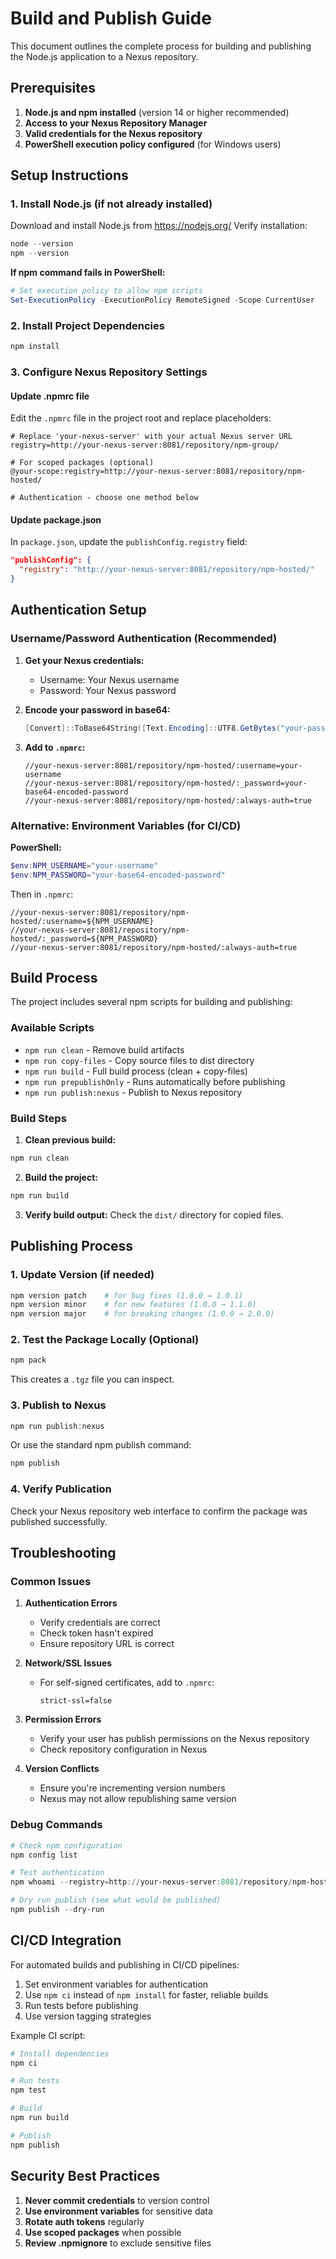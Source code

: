 # Build and Publish Guide

This document outlines the complete process for building and publishing the Node.js application to a Nexus repository.

## Prerequisites

1. **Node.js and npm installed** (version 14 or higher recommended)
2. **Access to your Nexus Repository Manager**
3. **Valid credentials for the Nexus repository**
4. **PowerShell execution policy configured** (for Windows users)

## Setup Instructions

### 1. Install Node.js (if not already installed)
Download and install Node.js from https://nodejs.org/
Verify installation:
```powershell
node --version
npm --version
```

**If npm command fails in PowerShell:**
```powershell
# Set execution policy to allow npm scripts
Set-ExecutionPolicy -ExecutionPolicy RemoteSigned -Scope CurrentUser
```

### 2. Install Project Dependencies
```powershell
npm install
```

### 3. Configure Nexus Repository Settings

#### Update .npmrc file
Edit the `.npmrc` file in the project root and replace placeholders:

```properties
# Replace 'your-nexus-server' with your actual Nexus server URL
registry=http://your-nexus-server:8081/repository/npm-group/

# For scoped packages (optional)
@your-scope:registry=http://your-nexus-server:8081/repository/npm-hosted/

# Authentication - choose one method below
```

#### Update package.json
In `package.json`, update the `publishConfig.registry` field:
```json
"publishConfig": {
  "registry": "http://your-nexus-server:8081/repository/npm-hosted/"
}
```

## Authentication Setup

### Username/Password Authentication (Recommended)

1. **Get your Nexus credentials:**
   - Username: Your Nexus username
   - Password: Your Nexus password

2. **Encode your password in base64:**
   ```powershell
   [Convert]::ToBase64String([Text.Encoding]::UTF8.GetBytes("your-password"))
   ```

3. **Add to `.npmrc`:**
   ```properties
   //your-nexus-server:8081/repository/npm-hosted/:username=your-username
   //your-nexus-server:8081/repository/npm-hosted/:_password=your-base64-encoded-password
   //your-nexus-server:8081/repository/npm-hosted/:always-auth=true
   ```

### Alternative: Environment Variables (for CI/CD)

**PowerShell:**
```powershell
$env:NPM_USERNAME="your-username"
$env:NPM_PASSWORD="your-base64-encoded-password"
```

Then in `.npmrc`:
```properties
//your-nexus-server:8081/repository/npm-hosted/:username=${NPM_USERNAME}
//your-nexus-server:8081/repository/npm-hosted/:_password=${NPM_PASSWORD}
//your-nexus-server:8081/repository/npm-hosted/:always-auth=true
```

## Build Process

The project includes several npm scripts for building and publishing:

### Available Scripts

- `npm run clean` - Remove build artifacts
- `npm run copy-files` - Copy source files to dist directory
- `npm run build` - Full build process (clean + copy-files)
- `npm run prepublishOnly` - Runs automatically before publishing
- `npm run publish:nexus` - Publish to Nexus repository

### Build Steps

1. **Clean previous build:**
```powershell
npm run clean
```

2. **Build the project:**
```powershell
npm run build
```

3. **Verify build output:**
Check the `dist/` directory for copied files.

## Publishing Process

### 1. Update Version (if needed)
```powershell
npm version patch    # for bug fixes (1.0.0 → 1.0.1)
npm version minor    # for new features (1.0.0 → 1.1.0)
npm version major    # for breaking changes (1.0.0 → 2.0.0)
```

### 2. Test the Package Locally (Optional)
```powershell
npm pack
```
This creates a `.tgz` file you can inspect.

### 3. Publish to Nexus
```powershell
npm run publish:nexus
```

Or use the standard npm publish command:
```powershell
npm publish
```

### 4. Verify Publication
Check your Nexus repository web interface to confirm the package was published successfully.

## Troubleshooting

### Common Issues

1. **Authentication Errors**
   - Verify credentials are correct
   - Check token hasn't expired
   - Ensure repository URL is correct

2. **Network/SSL Issues**
   - For self-signed certificates, add to `.npmrc`:
     ```
     strict-ssl=false
     ```

3. **Permission Errors**
   - Verify your user has publish permissions on the Nexus repository
   - Check repository configuration in Nexus

4. **Version Conflicts**
   - Ensure you're incrementing version numbers
   - Nexus may not allow republishing same version

### Debug Commands

```powershell
# Check npm configuration
npm config list

# Test authentication
npm whoami --registry=http://your-nexus-server:8081/repository/npm-hosted/

# Dry run publish (see what would be published)
npm publish --dry-run
```

## CI/CD Integration

For automated builds and publishing in CI/CD pipelines:

1. Set environment variables for authentication
2. Use `npm ci` instead of `npm install` for faster, reliable builds
3. Run tests before publishing
4. Use version tagging strategies

Example CI script:
```powershell
# Install dependencies
npm ci

# Run tests
npm test

# Build
npm run build

# Publish
npm publish
```

## Security Best Practices

1. **Never commit credentials** to version control
2. **Use environment variables** for sensitive data
3. **Rotate auth tokens** regularly
4. **Use scoped packages** when possible
5. **Review .npmignore** to exclude sensitive files